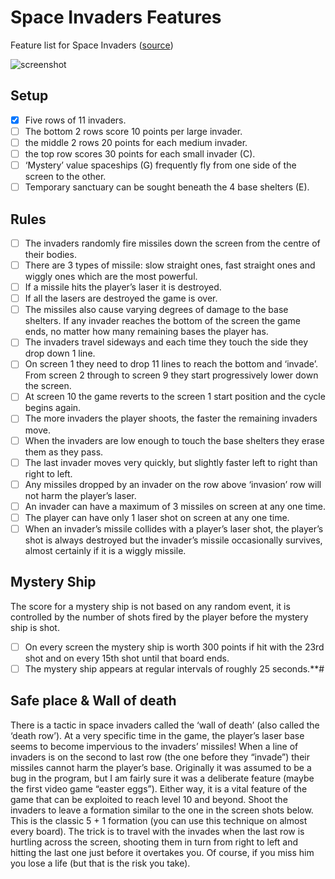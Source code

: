 # Space Invaders Features

Feature list for Space Invaders
([source](http://www.classicgaming.cc/classics/space-invaders/play-guide))

![screenshot](http://www.classicgaming.cc/classics/space-invaders/images/space-invaders-screenshot-points-sm.jpg)

## Setup
- [x] Five rows of 11 invaders.
- [ ] The bottom 2 rows score 10 points per large invader.
- [ ] the middle 2 rows 20 points for each medium invader.
- [ ] the top row scores 30 points for each small invader (C). 
- [ ] ‘Mystery’ value spaceships (G) frequently fly from one side of the screen to the other. 
- [ ] Temporary sanctuary can be sought beneath the 4 base shelters (E).

## Rules
- [ ] The invaders randomly fire missiles down the screen from the centre of their bodies. 
- [ ] There are 3 types of missile: slow straight ones, fast straight ones and wiggly ones which are the most powerful. 
- [ ] If a missile hits the player’s laser it is destroyed. 
- [ ] If all the lasers are destroyed the game is over. 
- [ ] The missiles also cause varying degrees of damage to the base shelters. If any invader reaches the bottom of the screen the game ends, no matter how many remaining bases the player has.
- [ ] The invaders travel sideways and each time they touch the side they drop down 1 line. 
- [ ] On screen 1 they need to drop 11 lines to reach the bottom and ‘invade’. From screen 2 through to screen 9 they start progressively lower down the screen. 
- [ ] At screen 10 the game reverts to the screen 1 start position and the cycle begins again.
- [ ] The more invaders the player shoots, the faster the remaining invaders move. 
- [ ] When the invaders are low enough to touch the base shelters they erase them as they pass. 
- [ ] The last invader moves very quickly, but slightly faster left to right than right to left.
- [ ] Any missiles dropped by an invader on the row above ‘invasion’ row will not harm the player’s laser.
- [ ] An invader can have a maximum of 3 missiles on screen at any one time. 
- [ ] The player can have only 1 laser shot on screen at any one time.
- [ ] When an invader’s missile collides with a player’s laser shot, the player’s shot is always destroyed but the invader’s missile occasionally survives, almost certainly if it is a wiggly missile.

## Mystery Ship
The score for a mystery ship is not based on any random event, it is controlled by the number of shots fired by the player before the mystery ship is shot. 
- [ ] On every screen the mystery ship is worth 300 points if hit with the 23rd shot and on every 15th shot until that board ends.
- [ ] The mystery ship appears at regular intervals of roughly 25 seconds.**# 

## Safe place & Wall of death
There is a tactic in space invaders called the ‘wall of death’ (also called the ‘death row’). At a very specific time in the game, the player’s laser base seems to become impervious to the invaders’ missiles! When a line of invaders is on the second to last row (the one before they “invade”) their missiles cannot harm the player’s base. Originally it was assumed to be a bug in the program, but I am fairly sure it was a deliberate feature (maybe the first video game “easter eggs”). Either way, it is a vital feature of the game that can be exploited to reach level 10 and beyond. Shoot the invaders to leave a formation similar to the one in the screen shots below. This is the classic 5 + 1 formation (you can use this technique on almost every board). The trick is to travel with the invades when the last row is hurtling across the screen, shooting them in turn from right to left and hitting the last one just before it overtakes you. Of course, if you miss him you lose a life (but that is the risk you take).
